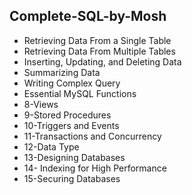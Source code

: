 <h2>Complete-SQL-by-Mosh</h2>

<ul>
  <li>Retrieving Data From a Single Table</li>
  <li>Retrieving Data From Multiple Tables</li>
  <li>Inserting, Updating, and Deleting Data</li>
  <li>Summarizing Data</li>
  <li>Writing Complex Query</li>
  <li>Essential MySQL Functions</li>
  <li>8-Views</li>
  <li>9-Stored Procedures</li>
  <li>10-Triggers and Events</li>
  <li>11-Transactions and Concurrency</li>
  <li>12-Data Type</li>
  <li>13-Designing Databases</li>
  <li>14- Indexing for High Performance</li>
  <li>15-Securing Databases</li>
</ul>
